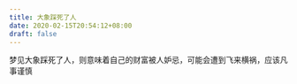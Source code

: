 ```yaml
---
title: 大象踩死了人
date: 2020-02-15T20:54:12+08:00
draft: false
---
```


梦见大象踩死了人，则意味着自己的财富被人妒忌，可能会遭到飞来横祸，应该凡事谨慎